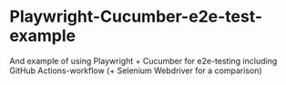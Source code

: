 # Playwright-Cucumber-e2e-test-example
 And example of using Playwright + Cucumber for e2e-testing including GitHub Actions-workflow (+ Selenium Webdriver for a comparison)

